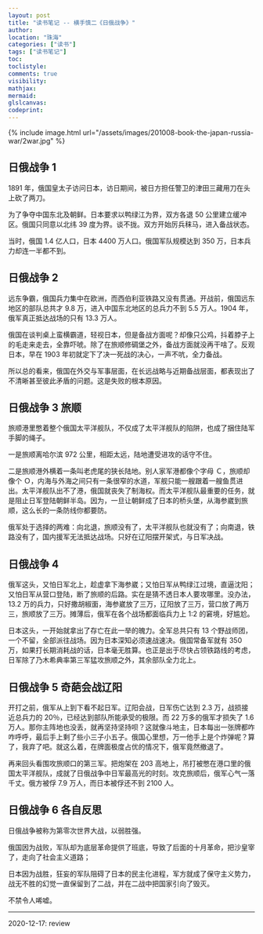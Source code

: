 ```yaml
---
layout: post
title: "读书笔记 -- 横手慎二《日俄战争》"
author:
location: "珠海"
categories: ["读书"]
tags: ["读书笔记"]
toc:
toclistyle:
comments: true
visibility:
mathjax:
mermaid:
glslcanvas:
codeprint:
---
```


{% include image.html url="/assets/images/201008-book-the-japan-russia-war/2war.jpg" %}


## 日俄战争 1

1891 年，俄国皇太子访问日本，访日期间，被日方担任警卫的津田三藏用刀在头上砍了两刀。

为了争夺中国东北及朝鲜。日本要求以鸭绿江为界，双方各退 50 公里建立缓冲区。俄国只同意以北纬 39 度为界。谈不拢。双方开始厉兵秣马，进入备战状态。

当时，俄国 1.4 亿人口，日本 4400 万人口。俄国军队规模达到 350 万，日本兵力却连一半都不到。


## 日俄战争 2

远东争霸，俄国兵力集中在欧洲，而西伯利亚铁路又没有贯通。开战前，俄国远东地区的部队总共才 9.8 万，进入中国东北地区的总兵力不到 5.5 万人。1904 年，俄军真正抵达战场的只有 13.3 万人。

俄国在谈判桌上蛮横霸道，轻视日本，但是备战方面呢？却像只公鸡，抖着脖子上的毛走来走去，全靠吓唬。除了在旅顺修碉堡之外，备战方面就没再干啥了。反观日本，早在 1903 年初就定下了决一死战的决心，一声不吭，全力备战。

所以总的看来，俄国在外交与军事层面，在长远战略与近期备战层面，都表现出了不清晰甚至彼此矛盾的问题。这是失败的根本原因。


## 日俄战争 3 旅顺

旅顺港里憋着整个俄国太平洋舰队，不仅成了太平洋舰队的陷阱，也成了捆住陆军手脚的绳子。

一是旅顺离哈尔滨 972 公里，相距太远，陆地遭受进攻的话守不住。

二是旅顺港外横着一条叫老虎尾的狭长陆地。别人家军港都像个字母 Ｃ，旅顺却像个 Ｏ，内海与外海之间只有一条很窄的水道，军舰只能一艘跟着一艘鱼贯进出。太平洋舰队出不了港，俄国就丧失了制海权。而太平洋舰队最重要的任务，就是阻止日军登陆朝鲜半岛。因为，一旦让朝鲜成了日本的桥头堡，从海参崴到旅顺，这么长的一条防线你都要防。

俄军处于选择的两难：向北退，旅顺没有了，太平洋舰队也就没有了；向南退，铁路没有了，国内援军无法抵达战场。只好在辽阳摆开架式，与日军决战。


## 日俄战争 4

俄军这头，又怕日军北上，趁虚拿下海参崴；又怕日军从鸭绿江过境，直逼沈阳；又怕日军从营口登陆，断了旅顺的后路。实在是猜不透日本人要攻哪里。没办法，13.2 万的兵力，只好撒胡椒面，海参崴放了三万，辽阳放了三万，营口放了两万三，旅顺放了三万。摊薄后，俄军在各个战场都面临兵力上 1:2 的窘境，好尴尬。

日本这头，一开始就拿出了存亡在此一举的魄力。全军总共只有 13 个野战师团，一个不留，全部派往战场。因为日本深知必须速战速决。俄国常备军就有 350 万，如果打长期消耗战的话，日本毫无胜算。也正是出于尽快占领铁路线的考虑，日军除了乃木希典率第三军猛攻旅顺之外，其余部队全力北上。


## 日俄战争 5 奇葩会战辽阳

开打之前，俄军从上到下看不起日军。辽阳会战，日军伤亡达到 2.3 万，战损接近总兵力的 20％，已经达到部队所能承受的极限。而 22 万多的俄军才损失了 1.6 万人。那你主阵地也没丢，就再坚持坚持呗？这就像斗地主，日本每出一张牌都咋咋呼呼，最后手上剩了些小三子小五子。俄国心里想，万一他手上是个炸弹呢？算了，我弃了吧。就这么着，在牌面极度占优的情况下，俄军竟然撤退了。

再来回头看围攻旅顺口的第三军。把炮架在 203 高地上，吊打被憋在港口里的俄国太平洋舰队，成就了日俄战争中日军最高光的时刻。攻克旅顺后，俄军心气一落千丈。俄方被俘 7.9 万人，而日本被俘还不到 2100 人。


## 日俄战争 6 各自反思

日俄战争被称为第零次世界大战，以弱胜强。

俄国因为战败，军队却为底层革命提供了班底，导致了后面的十月革命，把沙皇宰了，走向了社会主义道路；

日本因为战胜，狂妄的军队阻碍了日本的民主化进程，军方就成了保守主义势力，战无不胜的幻觉一直保留到了二战，并在二战中把国家引向了毁灭。

不禁令人唏嘘。

-----
<p class='reviewtip'>2020-12-17: review</p>
